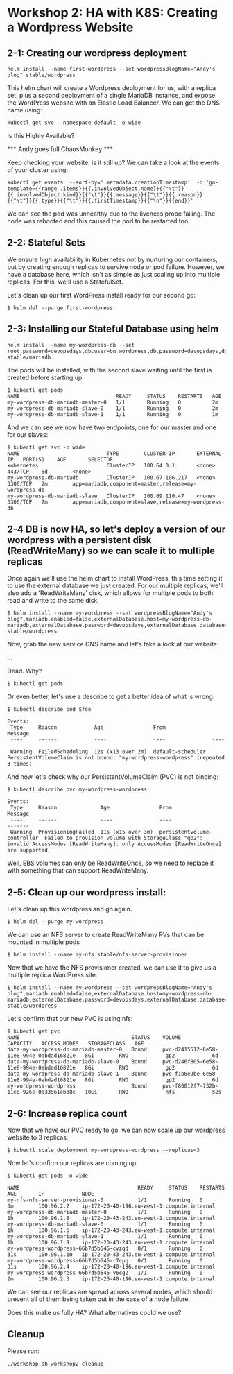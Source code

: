 # Workshop 2: HA with K8S: Creating a Wordpress Website

## 2-1: Creating our wordpress deployment

```
helm install --name first-wordpress --set wordpressBlogName="Andy's blog" stable/wordpress
```

This helm chart will create a Wordpress deployment for us, with a replica set, plus a second deployment of a single MariaDB instance, and expose the WordPress website with an Elastic Load Balancer. We can get the DNS name using:

```
kubectl get svc --namespace default -o wide
```

Is this Highly Available?

*** Andy goes full ChaosMonkey ***

Keep checking your website, is it still up? We can take a look at the events of your cluster using:

```
kubectl get events  --sort-by='.metadata.creationTimestamp'  -o 'go-template={{range .items}}{{.involvedObject.name}}{{"\t"}}{{.involvedObject.kind}}{{"\t"}}{{.message}}{{"\t"}}{{.reason}}{{"\t"}}{{.type}}{{"\t"}}{{.firstTimestamp}}{{"\n"}}{{end}}'
```

We can see the pod was unhealthy due to the liveness probe failing. The node was rebooted and this caused the pod to be restarted too.

## 2-2: Stateful Sets

We ensure high availability in Kubernetes not by nurturing our containers, but by creating enough replicas to survive node or pod failure. However, we have a database here, which isn't as simple as just scaling up into multiple replicas. For this, we'll use a StatefulSet.

Let's clean up our first WordPress install ready for our second go:

```
$ helm del --purge first-wordpress
```

## 2-3: Installing our Stateful Database using helm

```
helm install --name my-wordpress-db --set root.password=devopsdays,db.user=bn_wordpress,db.password=devopsdays,db.name=devopsdays,slave.replicas=2 stable/mariadb
```

The pods will be installed, with the second slave waiting until the first is created before starting up:
```
$ kubectl get pods
NAME                               READY     STATUS    RESTARTS   AGE
my-wordpress-db-mariadb-master-0   1/1       Running   0          2m
my-wordpress-db-mariadb-slave-0    1/1       Running   0          2m
my-wordpress-db-mariadb-slave-1    1/1       Running   0          1m
```

And we can see we now have two endpoints, one for our master and one for our slaves:

```
$ kubectl get svc -o wide
NAME                            TYPE        CLUSTER-IP       EXTERNAL-IP   PORT(S)    AGE       SELECTOR
kubernetes                      ClusterIP   100.64.0.1       <none>        443/TCP    5d        <none>
my-wordpress-db-mariadb         ClusterIP   100.67.106.217   <none>        3306/TCP   2m        app=mariadb,component=master,release=my-wordpress-db
my-wordpress-db-mariadb-slave   ClusterIP   100.69.110.47    <none>        3306/TCP   2m        app=mariadb,component=slave,release=my-wordpress-db
```

## 2-4 DB is now HA, so let's deploy a version of our wordpress with a persistent disk (ReadWriteMany) so we can scale it to multiple replicas

Once again we'll use the helm chart to install WordPress, this time setting it to use the external database we just created. For our multiple replicas, we'll also add a 'ReadWriteMany' disk, which allows for multiple pods to both read and write to the same disk:

```
$ helm install --name my-wordpress --set wordpressBlogName="Andy's blog",mariadb.enabled=false,externalDatabase.host=my-wordpress-db-mariadb,externalDatabase.password=devopsdays,externalDatabase.database=devopsdays,externalDatabase.port=3306,persistence.accessMode=ReadWriteMany stable/wordpress
```
Now, grab the new service DNS name and let's take a look at our website:

...

Dead. Why?

```
$ kubectl get pods
```

Or even better, let's use a describe to get a better idea of what is wrong:

```
$ kubectl describe pod $foo

Events:
 Type     Reason            Age                From               Message
 ----     ------            ----               ----               -------
 Warning  FailedScheduling  12s (x13 over 2m)  default-scheduler  PersistentVolumeClaim is not bound: "my-wordpress-wordpress" (repeated 3 times)
```

And now let's check why our PersistentVolumeClaim (PVC) is not binding:

```
$ kubectl describe pvc my-wordpress-wordpress

Events:
 Type     Reason              Age                From                         Message
 ----     ------              ----               ----                         -------
 Warning  ProvisioningFailed  11s (x15 over 3m)  persistentvolume-controller  Failed to provision volume with StorageClass "gp2": invalid AccessModes [ReadWriteMany]: only AccessModes [ReadWriteOnce] are supported
```

Well, EBS volumes can only be ReadWriteOnce, so we need to replace it with something that can support ReadWriteMany.

## 2-5: Clean up our wordpress install:

Let's clean up this wordpress and go again.

```
$ helm del --purge my-wordpress
```

We can use an NFS server to create ReadWriteMany PVs that can be mounted in multiple pods

```
$ helm install --name my-nfs stable/nfs-server-provisioner
```

Now that we have the NFS provisioner created, we can use it to give us a multiple replica WordPress site.

```
$ helm install --name my-wordpress --set wordpressBlogName="Andy's blog",mariadb.enabled=false,externalDatabase.host=my-wordpress-db-mariadb,externalDatabase.password=devopsdays,externalDatabase.database=devopsdays,externalDatabase.port=3306,persistence.storageClass=nfs stable/wordpress
```

Let's confirm that our new PVC is using nfs:

```
$ kubectl get pvc
NAME                                    STATUS    VOLUME                                     CAPACITY   ACCESS MODES   STORAGECLASS   AGE
data-my-wordpress-db-mariadb-master-0   Bound     pvc-d2415512-6e58-11e8-994e-0abdad16821e   8Gi        RWO            gp2            6d
data-my-wordpress-db-mariadb-slave-0    Bound     pvc-d246f805-6e58-11e8-994e-0abdad16821e   8Gi        RWO            gp2            6d
data-my-wordpress-db-mariadb-slave-1    Bound     pvc-f1b6e9be-6e58-11e8-994e-0abdad16821e   8Gi        RWO            gp2            6d
my-wordpress-wordpress                  Bound     pvc-f80012f7-732b-11e8-926e-0a33561ebb8c   10Gi       RWO            nfs            52s
```

## 2-6: Increase replica count

Now that we have our PVC ready to go, we can now scale up our wordpress website to 3 replicas:

```
$ kubectl scale deployment my-wordpress-wordpress --replicas=3
```

Now let's confirm our replicas are coming up:

```
$ kubectl get pods -o wide

NAME                                      READY     STATUS    RESTARTS   AGE       IP            NODE
my-nfs-nfs-server-provisioner-0           1/1       Running   0          3m        100.96.2.2    ip-172-20-40-196.eu-west-1.compute.internal
my-wordpress-db-mariadb-master-0          1/1       Running   0          1h        100.96.1.8    ip-172-20-43-243.eu-west-1.compute.internal
my-wordpress-db-mariadb-slave-0           1/1       Running   0          1h        100.96.1.6    ip-172-20-43-243.eu-west-1.compute.internal
my-wordpress-db-mariadb-slave-1           1/1       Running   0          1h        100.96.1.9    ip-172-20-43-243.eu-west-1.compute.internal
my-wordpress-wordpress-66b7d5b545-cvzqd   0/1       Running   0          31s       100.96.1.10   ip-172-20-43-243.eu-west-1.compute.internal
my-wordpress-wordpress-66b7d5b545-r7cpq   0/1       Running   0          31s       100.96.2.4    ip-172-20-40-196.eu-west-1.compute.internal
my-wordpress-wordpress-66b7d5b545-v6cg2   1/1       Running   0          2m        100.96.2.3    ip-172-20-40-196.eu-west-1.compute.internal
```

We can see our replicas are spread across several nodes, which should prevent all of them being taken out in the case of a node failure.

Does this make us fully HA? What alternatives could we use?

## Cleanup

Please run: 

```
./workshop.sh workshop2-cleanup
```

